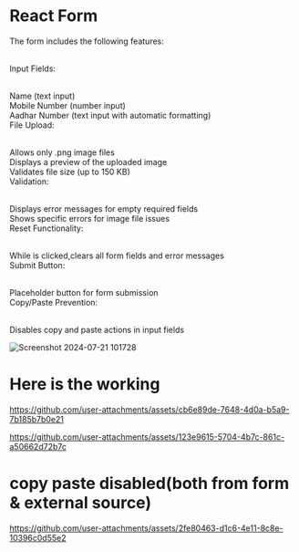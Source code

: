 # React Form
The form includes the following features:<br><br>

Input Fields:<br><br>

Name (text input)<br>
Mobile Number (number input)<br>
Aadhar Number (text input with automatic formatting)<br>
File Upload:<br><br>

Allows only .png image files<br>
Displays a preview of the uploaded image<br>
Validates file size (up to 150 KB)<br>
Validation:<br><br>

Displays error messages for empty required fields<br>
Shows specific errors for image file issues<br>
Reset Functionality:<br><br>

While is clicked,clears all form fields and error messages<br>
Submit Button:<br><br>

Placeholder button for form submission<br>
Copy/Paste Prevention:<br><br>

Disables copy and paste actions in input fields

![Screenshot 2024-07-21 101728](https://github.com/user-attachments/assets/e13eb450-263a-4584-bb3f-92e3e0c19ab6)

# Here is the working

https://github.com/user-attachments/assets/cb6e89de-7648-4d0a-b5a9-7b185b7b0e21



https://github.com/user-attachments/assets/123e9615-5704-4b7c-861c-a50662d72b7c

# copy paste disabled(both from form & external source)


https://github.com/user-attachments/assets/2fe80463-d1c6-4e11-8c8e-10396c0d55e2

